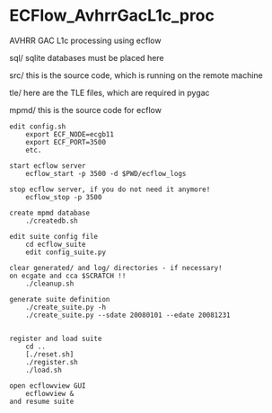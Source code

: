ECFlow_AvhrrGacL1c_proc
=======================

AVHRR GAC L1c processing using ecflow

sql/
    sqlite databases must be placed here


src/
    this is the source code, which
    is running on the remote machine


tle/
    here are the TLE files, which are
    required in pygac


mpmd/
    this is the source code for ecflow

    edit config.sh
        export ECF_NODE=ecgb11
        export ECF_PORT=3500
        etc.

    start ecflow server
        ecflow_start -p 3500 -d $PWD/ecflow_logs

    stop ecflow server, if you do not need it anymore!
        ecflow_stop -p 3500

    create mpmd database
        ./createdb.sh    

    edit suite config file
        cd ecflow_suite
        edit config_suite.py

    clear generated/ and log/ directories - if necessary!
    on ecgate and cca $SCRATCH !!
        ./cleanup.sh

    generate suite definition
        ./create_suite.py -h
        ./create_suite.py --sdate 20080101 --edate 20081231


    register and load suite
        cd ..
        [./reset.sh]
        ./register.sh
        ./load.sh

    open ecflowview GUI
        ecflowview &
    and resume suite


